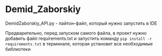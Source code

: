 # Demid_Zaborskiy

DemidZaborskiy_API.py - пайтон-файл, который нужно запустить в IDE

Предварительно, перед запуском самого файла, в проект нужно добавить файл requirements.txt и запустить команду `pip install -r requirements.txt` в терминале, которая установит все необходимые библиотеки
